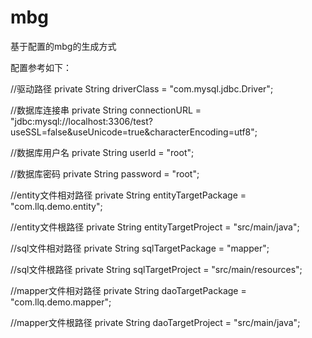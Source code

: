 # mbg
基于配置的mbg的生成方式

配置参考如下：

//驱动路径
private String driverClass = "com.mysql.jdbc.Driver";

//数据库连接串
private String connectionURL = "jdbc:mysql://localhost:3306/test?useSSL=false&useUnicode=true&characterEncoding=utf8";

//数据库用户名
private String userId = "root";

//数据库密码
private String password = "root";

//entity文件相对路径
private String entityTargetPackage = "com.llq.demo.entity";

//entity文件根路径
private String entityTargetProject = "src/main/java";

//sql文件相对路径
private String sqlTargetPackage = "mapper";

//sql文件根路径
private String sqlTargetProject = "src/main/resources";

//mapper文件相对路径
private String daoTargetPackage = "com.llq.demo.mapper";

//mapper文件根路径
private String daoTargetProject = "src/main/java";